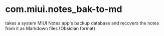 # com.miui.notes_bak-to-md
takes a system MIUI Notes app's backup database and recovers the notes from it as Markdown files (Obsidian format)
